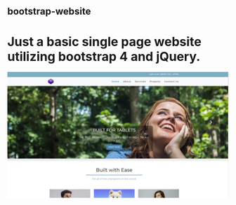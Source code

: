 ## bootstrap-website
# Just a basic single page website utilizing bootstrap 4 and jQuery. 

![bootstrap-website](/img/Capture.PNG)
